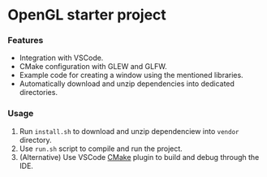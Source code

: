 # OpenGL starter project

### Features
* Integration with VSCode.
* CMake configuration with GLEW and GLFW.
* Example code for creating a window using the mentioned libraries.
* Automatically download and unzip dependencies into dedicated directories.

### Usage
1. Run `install.sh` to download and unzip dependenciew into `vendor` directory.
2. Use `run.sh` script to compile and run the project.
3. (Alternative) Use VSCode [CMake](https://marketplace.visualstudio.com/items?itemName=twxs.cmake) plugin to build and debug through the IDE.
